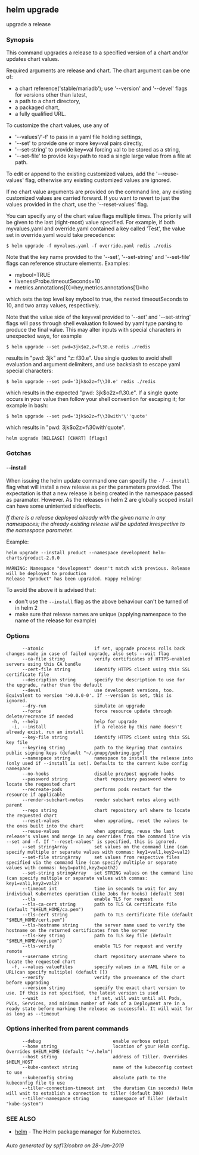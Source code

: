 ## helm upgrade

upgrade a release

### Synopsis


This command upgrades a release to a specified version of a chart and/or updates chart values.

Required arguments are release and chart. The chart argument can be one of:
 - a chart reference('stable/mariadb'); use '--version' and '--devel' flags for versions other than latest,
 - a path to a chart directory,
 - a packaged chart,
 - a fully qualified URL.

To customize the chart values, use any of
 - '--values'/'-f' to pass in a yaml file holding settings,
 - '--set' to provide one or more key=val pairs directly,
 - '--set-string' to provide key=val forcing val to be stored as a string,
 - '--set-file' to provide key=path to read a single large value from a file at path.

To edit or append to the existing customized values, add the
 '--reuse-values' flag, otherwise any existing customized values are ignored.

If no chart value arguments are provided on the command line, any existing customized values are carried
forward. If you want to revert to just the values provided in the chart, use the '--reset-values' flag.

You can specify any of the chart value flags multiple times. The priority will be given to the last
(right-most) value specified. For example, if both myvalues.yaml and override.yaml contained a key
called 'Test', the value set in override.yaml would take precedence:

	$ helm upgrade -f myvalues.yaml -f override.yaml redis ./redis

Note that the key name provided to the '--set', '--set-string' and '--set-file' flags can reference
structure elements. Examples:
  - mybool=TRUE
  - livenessProbe.timeoutSeconds=10
  - metrics.annotations[0]=hey,metrics.annotations[1]=ho

which sets the top level key mybool to true, the nested timeoutSeconds to 10, and two array values, respectively.

Note that the value side of the key=val provided to '--set' and '--set-string' flags will pass through
shell evaluation followed by yaml type parsing to produce the final value. This may alter inputs with
special characters in unexpected ways, for example

	$ helm upgrade --set pwd=3jk$o2,z=f\30.e redis ./redis

results in "pwd: 3jk" and "z: f30.e". Use single quotes to avoid shell evaluation and argument delimiters,
and use backslash to escape yaml special characters:

	$ helm upgrade --set pwd='3jk$o2z=f\\30.e' redis ./redis

which results in the expected "pwd: 3jk$o2z=f\30.e". If a single quote occurs in your value then follow
your shell convention for escaping it; for example in bash:

	$ helm upgrade --set pwd='3jk$o2z=f\\30with'\''quote'

which results in "pwd: 3jk$o2z=f\30with'quote".


```
helm upgrade [RELEASE] [CHART] [flags]
```

### Gotchas

#### --install

When issuing the helm update command one can specify the `-` / `--install` flag what will install a new release as per the parameters provided. The expectation is that a new release is being created in the namespace passed as paramater. However. As the releases in helm 2 are globally scoped install can have some unintented sideeffects.

*If there is a release deployed already with the given name in any namespaces; the already existing release will be updated irrespective to the namespace parameter.*

Example:

```
helm upgrade --install product --namespace development helm-charts/product-2.0.0

WARNING: Namespace "development" doesn't match with previous. Release will be deployed to production
Release "product" has been upgraded. Happy Helming!
```

To avoid the above it is advised that:
* don't use the `--install` flag as the above behaviour can't be turned of in helm 2
* make sure that release names are unique (applying namespace to the name of the release for example)

### Options

```
      --atomic                   if set, upgrade process rolls back changes made in case of failed upgrade, also sets --wait flag
      --ca-file string           verify certificates of HTTPS-enabled servers using this CA bundle
      --cert-file string         identify HTTPS client using this SSL certificate file
      --description string       specify the description to use for the upgrade, rather than the default
      --devel                    use development versions, too. Equivalent to version '>0.0.0-0'. If --version is set, this is ignored.
      --dry-run                  simulate an upgrade
      --force                    force resource update through delete/recreate if needed
  -h, --help                     help for upgrade
  -i, --install                  if a release by this name doesn't already exist, run an install
      --key-file string          identify HTTPS client using this SSL key file
      --keyring string           path to the keyring that contains public signing keys (default "~/.gnupg/pubring.gpg")
      --namespace string         namespace to install the release into (only used if --install is set). Defaults to the current kube config namespace
      --no-hooks                 disable pre/post upgrade hooks
      --password string          chart repository password where to locate the requested chart
      --recreate-pods            performs pods restart for the resource if applicable
      --render-subchart-notes    render subchart notes along with parent
      --repo string              chart repository url where to locate the requested chart
      --reset-values             when upgrading, reset the values to the ones built into the chart
      --reuse-values             when upgrading, reuse the last release's values and merge in any overrides from the command line via --set and -f. If '--reset-values' is specified, this is ignored.
      --set stringArray          set values on the command line (can specify multiple or separate values with commas: key1=val1,key2=val2)
      --set-file stringArray     set values from respective files specified via the command line (can specify multiple or separate values with commas: key1=path1,key2=path2)
      --set-string stringArray   set STRING values on the command line (can specify multiple or separate values with commas: key1=val1,key2=val2)
      --timeout int              time in seconds to wait for any individual Kubernetes operation (like Jobs for hooks) (default 300)
      --tls                      enable TLS for request
      --tls-ca-cert string       path to TLS CA certificate file (default "$HELM_HOME/ca.pem")
      --tls-cert string          path to TLS certificate file (default "$HELM_HOME/cert.pem")
      --tls-hostname string      the server name used to verify the hostname on the returned certificates from the server
      --tls-key string           path to TLS key file (default "$HELM_HOME/key.pem")
      --tls-verify               enable TLS for request and verify remote
      --username string          chart repository username where to locate the requested chart
  -f, --values valueFiles        specify values in a YAML file or a URL(can specify multiple) (default [])
      --verify                   verify the provenance of the chart before upgrading
      --version string           specify the exact chart version to use. If this is not specified, the latest version is used
      --wait                     if set, will wait until all Pods, PVCs, Services, and minimum number of Pods of a Deployment are in a ready state before marking the release as successful. It will wait for as long as --timeout
```

### Options inherited from parent commands

```
      --debug                           enable verbose output
      --home string                     location of your Helm config. Overrides $HELM_HOME (default "~/.helm")
      --host string                     address of Tiller. Overrides $HELM_HOST
      --kube-context string             name of the kubeconfig context to use
      --kubeconfig string               absolute path to the kubeconfig file to use
      --tiller-connection-timeout int   the duration (in seconds) Helm will wait to establish a connection to tiller (default 300)
      --tiller-namespace string         namespace of Tiller (default "kube-system")
```

### SEE ALSO

* [helm](helm.md)	 - The Helm package manager for Kubernetes.

###### Auto generated by spf13/cobra on 28-Jan-2019
